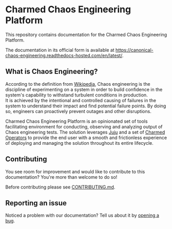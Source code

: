 # Charmed Chaos Engineering Platform

This repository contains documentation for the Charmed Chaos Engineering Platform.

The documentation in its official form is available at https://canonical-chaos-engineering.readthedocs-hosted.com/en/latest/.

## What is Chaos Engineering?

According to the definition from [Wikipedia], Chaos engineering is the discipline of experimenting on a system 
in order to build confidence in the system's capability to withstand turbulent conditions in production.<br>
It is achieved by the intentional and controlled causing of failures in the system to understand their impact 
and find potential failure points. By doing so, engineers can proactively prevent outages and other disruptions.

Charmed Chaos Engineering Platform is an opinionated set of tools facilitating environment for conducting, observing
and analyzing output of Chaos engineering tests. The solution leverages [Juju] and a set of [Charmed Operators] 
to provide the end user with a smooth and frictionless experience of deploying and managing the solution throughout 
its entire lifecycle. 

## Contributing

You see room for improvement and would like to contribute to this documentation? You're more than welcome to do so!

Before contributing please see [CONTRIBUTING.md](CONTRIBUTING.md).

## Reporting an issue

Noticed a problem with our documentation? Tell us about it by [opening a bug].

[Wikipedia]: https://en.wikipedia.org/wiki/Chaos_engineering
[Juju]: https://juju.is/
[Charmed Operators]: https://juju.is/why-juju
[opening a bug]: https://github.com/canonical/chaos-engineering/issues
